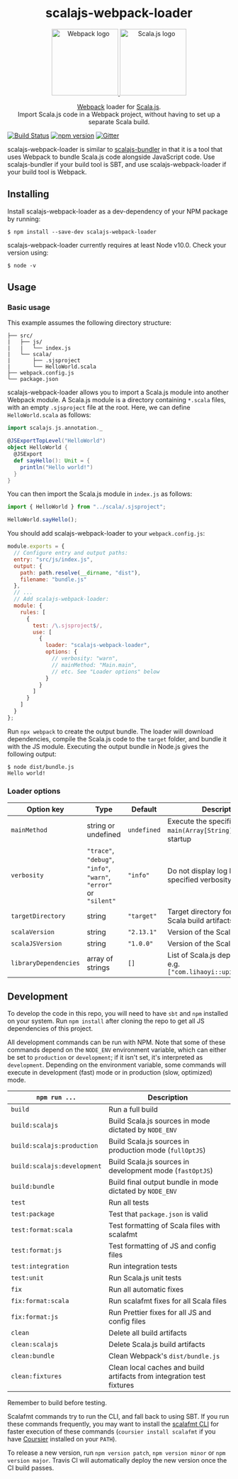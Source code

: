 <div align="center">

# scalajs-webpack-loader

<a href="https://github.com/webpack/webpack">
    <img alt="Webpack logo" src="https://cdn.rawgit.com/webpack/media/e7485eb2/logo/icon.svg" height="150"/>
</a>
<a href="https://github.com/scala-js/scala-js">
    <img alt="Scala.js logo" src="http://www.scala-js.org/assets/img/scala-js-logo.svg" height="150"/>
</a>

[Webpack](http://webpack.js.org/) loader for [Scala.js](https://www.scala-js.org/).  
Import Scala.js code in a Webpack project, without having to set up a separate Scala build.

</div>

[![Build Status](https://travis-ci.com/MaximeKjaer/scalajs-webpack-loader.svg?branch=master)](https://travis-ci.com/MaximeKjaer/scalajs-webpack-loader)
[![npm version](https://img.shields.io/npm/v/scalajs-webpack-loader)](https://www.npmjs.com/package/scalajs-webpack-loader)
[![Gitter](https://badges.gitter.im/scalajs-webpack-loader/community.svg)](https://gitter.im/scalajs-webpack-loader/community?utm_source=badge&utm_medium=badge&utm_campaign=pr-badge)

scalajs-webpack-loader is similar to [scalajs-bundler](https://github.com/scalacenter/scalajs-bundler) in that it is a tool that uses Webpack to bundle Scala.js code alongside JavaScript code. Use scalajs-bundler if your build tool is SBT, and use scalajs-webpack-loader if your build tool is Webpack.

## Installing

Install scalajs-webpack-loader as a dev-dependency of your NPM package by running:

```console
$ npm install --save-dev scalajs-webpack-loader
```

scalajs-webpack-loader currently requires at least Node v10.0. Check your version using:

```console
$ node -v
```

## Usage

### Basic usage

This example assumes the following directory structure:

```
├── src/
|   ├── js/
|   |   └── index.js
|   └── scala/
|       ├── .sjsproject
|       └── HelloWorld.scala
├── webpack.config.js
└── package.json
```

scalajs-webpack-loader allows you to import a Scala.js module into another Webpack module. A Scala.js module is a directory containing `*.scala` files, with an empty `.sjsproject` file at the root. Here, we can define `HelloWorld.scala` as follows:

```scala
import scalajs.js.annotation._

@JSExportTopLevel("HelloWorld")
object HelloWorld {
  @JSExport
  def sayHello(): Unit = {
    println("Hello world!")
  }
}
```

You can then import the Scala.js module in `index.js` as follows:

```javascript
import { HelloWorld } from "../scala/.sjsproject";

HelloWorld.sayHello();
```

You should add scalajs-webpack-loader to your `webpack.config.js`:

```javascript
module.exports = {
  // Configure entry and output paths:
  entry: "src/js/index.js",
  output: {
    path: path.resolve(__dirname, "dist"),
    filename: "bundle.js"
  },
  // ...
  // Add scalajs-webpack-loader:
  module: {
    rules: [
      {
        test: /\.sjsproject$/,
        use: [
          {
            loader: "scalajs-webpack-loader",
            options: {
              // verbosity: "warn",
              // mainMethod: "Main.main",
              // etc. See "Loader options" below
            }
          }
        ]
      }
    ]
  }
};
```

Run `npx webpack` to create the output bundle. The loader will download dependencies, compile the Scala.js code to the `target` folder, and bundle it with the JS module. Executing the output bundle in Node.js gives the following output:

```console
$ node dist/bundle.js
Hello world!
```

### Loader options

| Option key            | Type                                                              | Default     | Description                                                          |
| --------------------- | ----------------------------------------------------------------- | ----------- | -------------------------------------------------------------------- |
| `mainMethod`          | string or undefined                                               | `undefined` | Execute the specified `main(Array[String])` method on startup        |
| `verbosity`           | `"trace"`, `"debug"`, `"info"`, `"warn"`, `"error"` or `"silent"` | `"info"`    | Do not display log levels below specified verbosity                  |
| `targetDirectory`     | string                                                            | `"target"`  | Target directory for intermediary Scala build artifacts              |
| `scalaVersion`        | string                                                            | `"2.13.1"`  | Version of the Scala compiler                                        |
| `scalaJSVersion`      | string                                                            | `"1.0.0"`   | Version of the Scala.js compiler                                     |
| `libraryDependencies` | array of strings                                                  | `[]`        | List of Scala.js dependencies, e.g. `["com.lihaoyi::upickle:0.9.9"]` |

## Development

To develop the code in this repo, you will need to have `sbt` and `npm` installed on your system. Run `npm install` after cloning the repo to get all JS dependencies of this project.

All development commands can be run with NPM. Note that some of these commands depend on the `NODE_ENV` environment variable, which can either be set to `production` or `development`; if it isn't set, it's interpreted as `development`. Depending on the environment variable, some commands will execute in development (fast) mode or in production (slow, optimized) mode.

| `npm run ...`               | Description                                                           |
| --------------------------- | --------------------------------------------------------------------- |
| `build`                     | Run a full build                                                      |
| `build:scalajs`             | Build Scala.js sources in mode dictated by `NODE_ENV`                 |
| `build:scalajs:production`  | Build Scala.js sources in production mode (`fullOptJS`)               |
| `build:scalajs:development` | Build Scala.js sources in development mode (`fastOptJS`)              |
| `build:bundle`              | Build final output bundle in mode dictated by `NODE_ENV`              |
| `test`                      | Run all tests                                                         |
| `test:package`              | Test that `package.json` is valid                                     |
| `test:format:scala`         | Test formatting of Scala files with scalafmt                          |
| `test:format:js`            | Test formatting of JS and config files                                |
| `test:integration`          | Run integration tests                                                 |
| `test:unit`                 | Run Scala.js unit tests                                               |
| `fix`                       | Run all automatic fixes                                               |
| `fix:format:scala`          | Run scalafmt fixes for all Scala files                                |
| `fix:format:js`             | Run Prettier fixes for all JS and config files                        |
| `clean`                     | Delete all build artifacts                                            |
| `clean:scalajs`             | Delete Scala.js build artifacts                                       |
| `clean:bundle`              | Clean Webpack's `dist/bundle.js`                                      |
| `clean:fixtures`            | Clean local caches and build artifacts from integration test fixtures |

Remember to build before testing.

Scalafmt commands try to run the CLI, and fall back to using SBT. If you run these commands frequently, you may want to install the [scalafmt CLI](https://scalameta.org/scalafmt/docs/installation.html#cli) for faster execution of these commands (`coursier install scalafmt` if you have [Coursier](https://get-coursier.io/) installed on your `PATH`).

To release a new version, run `npm version patch`, `npm version minor` or `npm version major`. Travis CI will automatically deploy the new version once the CI build passes.
